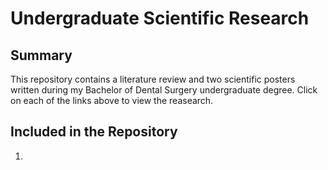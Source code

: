 # Undergraduate Scientific Research

## Summary
This repository contains a literature review and two scientific posters written during my Bachelor of Dental Surgery undergraduate degree. 
Click on each of the links above to view the reasearch.

## Included in the Repository
1. 
